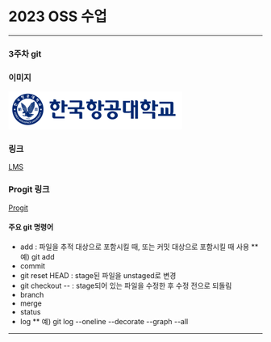 # 2023 OSS 수업
-----
### 3주차 git


### 이미지
![로고](https://github.com/cobinding/OpenSource-Software-Class/blob/main/w3/%E1%84%85%E1%85%A9%E1%84%80%E1%85%A9.png)

### 링크
[LMS](https://lms.kau.ac.kr/)

### Progit 링크
[Progit](https://git-scm.com/book/ko/v2)

#### 주요 git 명령어
* add : 파일을 추적 대상으로 포함시킬 때, 또는 커밋 대상으로 포함시킬 때 사용
** 예) git add
* commit
* git reset HEAD : stage된 파일을 unstaged로 변경
* git checkout -- : stage되어 있는 파일을 수정한 후 수정 전으로 되돌림
* branch
* merge
* status
* log
** 예) git log --oneline --decorate --graph --all
-----
